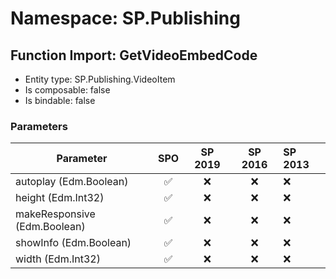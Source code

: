 # Namespace: SP.Publishing

## Function Import: GetVideoEmbedCode

- Entity type: SP.Publishing.VideoItem
- Is composable: false
- Is bindable: false

### Parameters

Parameter | SPO | SP 2019 | SP 2016 | SP 2013
----------|:---:|:-------:|:-------:|:-------
autoplay (Edm.Boolean) | ✅ | ❌ | ❌ | ❌
height (Edm.Int32) | ✅ | ❌ | ❌ | ❌
makeResponsive (Edm.Boolean) | ✅ | ❌ | ❌ | ❌
showInfo (Edm.Boolean) | ✅ | ❌ | ❌ | ❌
width (Edm.Int32) | ✅ | ❌ | ❌ | ❌